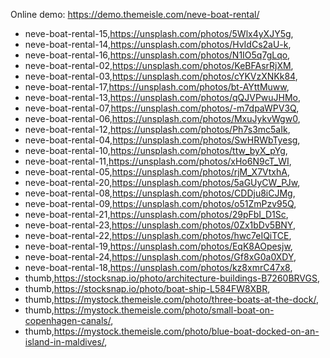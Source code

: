 
Online demo: https://demo.themeisle.com/neve-boat-rental/




- neve-boat-rental-15,https://unsplash.com/photos/5Wlx4yXJY5g,
- neve-boat-rental-14,https://unsplash.com/photos/HvIdCs2aU-k,
- neve-boat-rental-16,https://unsplash.com/photos/N1IO5q7gLqo,
- neve-boat-rental-02,https://unsplash.com/photos/KeBFAsrRjXM,
- neve-boat-rental-03,https://unsplash.com/photos/cYKVzXNKk84,
- neve-boat-rental-17,https://unsplash.com/photos/bt-AYttMuww,
- neve-boat-rental-13,https://unsplash.com/photos/qQJVPwuJHMo,
- neve-boat-rental-07,https://unsplash.com/photos/-m7dpaWPV3Q,
- neve-boat-rental-06,https://unsplash.com/photos/MxuJykvWgw0,
- neve-boat-rental-12,https://unsplash.com/photos/Ph7s3mc5aIk,
- neve-boat-rental-04,https://unsplash.com/photos/SwHRWbTyesg,
- neve-boat-rental-10,https://unsplash.com/photos/ttw_byX_pYg,
- neve-boat-rental-11,https://unsplash.com/photos/xHo6N9cT_WI,
- neve-boat-rental-05,https://unsplash.com/photos/rjM_X7VtxhA,
- neve-boat-rental-20,https://unsplash.com/photos/5aGUyCW_PJw,
- neve-boat-rental-08,https://unsplash.com/photos/CDDju8iCJMg,
- neve-boat-rental-09,https://unsplash.com/photos/o51ZmPzv95Q,
- neve-boat-rental-21,https://unsplash.com/photos/29pFbI_D1Sc,
- neve-boat-rental-23,https://unsplash.com/photos/0Zx1bDv5BNY,
- neve-boat-rental-22,https://unsplash.com/photos/hwc7eIQiTCE,
- neve-boat-rental-19,https://unsplash.com/photos/EqK8AOpesjw,
- neve-boat-rental-24,https://unsplash.com/photos/Gf8xG0a0XDY,
- neve-boat-rental-18,https://unsplash.com/photos/kz8xmrC47x8,
- thumb,https://stocksnap.io/photo/architecture-buildings-B7260BRVGS,
- thumb,https://stocksnap.io/photo/boat-ship-L584FW8XBR,
- thumb,https://mystock.themeisle.com/photo/three-boats-at-the-dock/,
- thumb,https://mystock.themeisle.com/photo/small-boat-on-copenhagen-canals/,
- thumb,https://mystock.themeisle.com/photo/blue-boat-docked-on-an-island-in-maldives/,